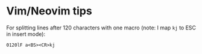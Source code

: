 # Vim/Neovim tips

For splitting lines after 120 characters with one macro (note: I map `kj` to ESC in insert mode):

```vim
0120lF a<BS><CR>kj
```
